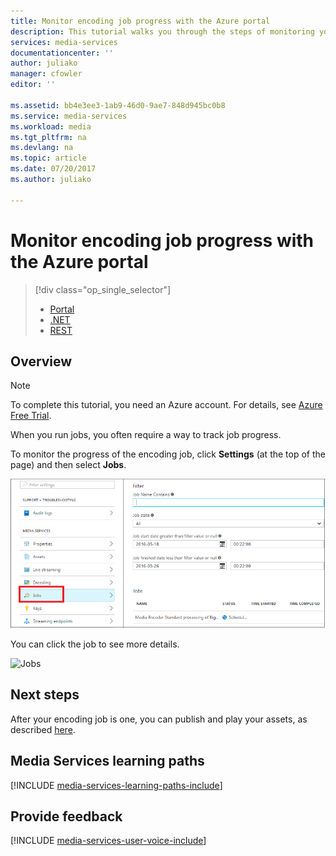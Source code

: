 ```yaml
---
title: Monitor encoding job progress with the Azure portal
description: This tutorial walks you through the steps of monitoring your job progress using the Azure portal.
services: media-services
documentationcenter: ''
author: juliako
manager: cfowler
editor: ''

ms.assetid: bb4e3ee3-1ab9-46d0-9ae7-848d945bc0b8
ms.service: media-services
ms.workload: media
ms.tgt_pltfrm: na
ms.devlang: na
ms.topic: article
ms.date: 07/20/2017
ms.author: juliako

---
```

# Monitor encoding job progress with the Azure portal
> [!div class="op_single_selector"]
> * [Portal](media-services-portal-check-job-progress.md)
> * [.NET](media-services-check-job-progress.md)
> * [REST](media-services-rest-check-job-progress.md)
> 
> 

## Overview
> [!NOTE]
> To complete this tutorial, you need an Azure account. For details, see [Azure Free Trial](https://azure.microsoft.com/pricing/free-trial/). 
> 
> 

When you run jobs, you often require a way to track job progress. 

To monitor the progress of the encoding job, click **Settings** (at the top of the page) and then select **Jobs**.

![Jobs](./media/media-services-portal-vod-get-started/media-services-jobs.png)

You can click the job to see more details.

![Jobs](./media/media-services-portal-vod-get-started/media-services-job-progress2.png)

## Next steps
After your encoding job is one, you can publish and play your assets, as described [here](media-services-portal-publish.md).

## Media Services learning paths
[!INCLUDE [media-services-learning-paths-include](../../includes/media-services-learning-paths-include.md)]

## Provide feedback
[!INCLUDE [media-services-user-voice-include](../../includes/media-services-user-voice-include.md)]

